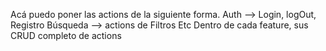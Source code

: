 Acá puedo poner las actions de la siguiente forma.
Auth --> Login, logOut, Registro
Búsqueda --> actions de Filtros
Etc
Dentro de cada feature, sus CRUD completo de actions
